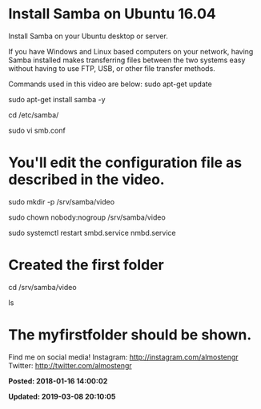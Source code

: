 # Install Samba on Ubuntu 16.04

Install Samba on your Ubuntu desktop or server. 

If you have Windows and Linux based computers on your network, having Samba installed makes transferring files between the two systems easy without having to use FTP, USB, or other file transfer methods.


Commands used in this video are below:
sudo apt-get update

sudo apt-get install samba -y

cd /etc/samba/

sudo vi smb.conf

# You'll edit the configuration file as described in the video. 

sudo mkdir -p /srv/samba/video 

sudo chown nobody:nogroup /srv/samba/video 

sudo systemctl restart smbd.service nmbd.service

# Created the first folder 

cd /srv/samba/video 

ls

# The myfirstfolder should be shown. 


Find me on social media!
Instagram: http://instagram.com/almostengr
Twitter: http://twitter.com/almostengr

**Posted: 2018-01-16 14:00:02** 

**Updated: 2019-03-08 20:10:05** 


